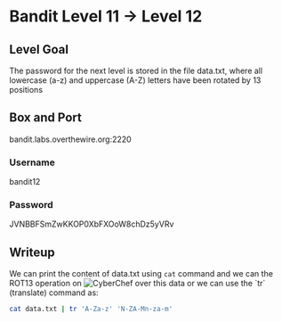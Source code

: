 # Bandit Level 11 → Level 12

## Level Goal
The password for the next level is stored in the file data.txt, where all lowercase (a-z) and uppercase (A-Z) letters have been rotated by 13 positions

## Box and Port
bandit.labs.overthewire.org:2220

### Username
bandit12

### Password
JVNBBFSmZwKKOP0XbFXOoW8chDz5yVRv

## Writeup
We can print the content of data.txt using `cat` command and we can the ROT13 operation on ![CyberChef](https://cyberchef.org/#recipe=ROT13(true,true,false,13)) over this data or we can use the `tr` (translate) command as:
```bash
cat data.txt | tr 'A-Za-z' 'N-ZA-Mn-za-m'
```
